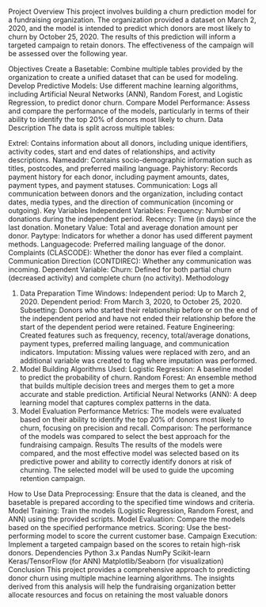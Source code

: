 Project Overview
This project involves building a churn prediction model for a fundraising organization. The organization provided a dataset on March 2, 2020, and the model is intended to predict which donors are most likely to churn by October 25, 2020. The results of this prediction will inform a targeted campaign to retain donors. The effectiveness of the campaign will be assessed over the following year.

Objectives
Create a Basetable: Combine multiple tables provided by the organization to create a unified dataset that can be used for modeling.
Develop Predictive Models: Use different machine learning algorithms, including Artificial Neural Networks (ANN), Random Forest, and Logistic Regression, to predict donor churn.
Compare Model Performance: Assess and compare the performance of the models, particularly in terms of their ability to identify the top 20% of donors most likely to churn.
Data Description
The data is split across multiple tables:

Extrel: Contains information about all donors, including unique identifiers, activity codes, start and end dates of relationships, and activity descriptions.
Nameaddr: Contains socio-demographic information such as titles, postcodes, and preferred mailing language.
Payhistory: Records payment history for each donor, including payment amounts, dates, payment types, and payment statuses.
Communication: Logs all communication between donors and the organization, including contact dates, media types, and the direction of communication (incoming or outgoing).
Key Variables
Independent Variables:
Frequency: Number of donations during the independent period.
Recency: Time (in days) since the last donation.
Monetary Value: Total and average donation amount per donor.
Paytype: Indicators for whether a donor has used different payment methods.
Languagecode: Preferred mailing language of the donor.
Complaints (CLASCODE): Whether the donor has ever filed a complaint.
Communication Direction (CONTDIREC): Whether any communication was incoming.
Dependent Variable:
Churn: Defined for both partial churn (decreased activity) and complete churn (no activity).
Methodology
1. Data Preparation
Time Windows:
Independent period: Up to March 2, 2020.
Dependent period: From March 3, 2020, to October 25, 2020.
Subsetting: Donors who started their relationship before or on the end of the independent period and have not ended their relationship before the start of the dependent period were retained.
Feature Engineering: Created features such as frequency, recency, total/average donations, payment types, preferred mailing language, and communication indicators.
Imputation: Missing values were replaced with zero, and an additional variable was created to flag where imputation was performed.
2. Model Building
Algorithms Used:
Logistic Regression: A baseline model to predict the probability of churn.
Random Forest: An ensemble method that builds multiple decision trees and merges them to get a more accurate and stable prediction.
Artificial Neural Networks (ANN): A deep learning model that captures complex patterns in the data.
3. Model Evaluation
Performance Metrics: The models were evaluated based on their ability to identify the top 20% of donors most likely to churn, focusing on precision and recall.
Comparison: The performance of the models was compared to select the best approach for the fundraising campaign.
Results
The results of the models were compared, and the most effective model was selected based on its predictive power and ability to correctly identify donors at risk of churning. The selected model will be used to guide the upcoming retention campaign.

How to Use
Data Preprocessing: Ensure that the data is cleaned, and the basetable is prepared according to the specified time windows and criteria.
Model Training: Train the models (Logistic Regression, Random Forest, and ANN) using the provided scripts.
Model Evaluation: Compare the models based on the specified performance metrics.
Scoring: Use the best-performing model to score the current customer base.
Campaign Execution: Implement a targeted campaign based on the scores to retain high-risk donors.
Dependencies
Python 3.x
Pandas
NumPy
Scikit-learn
Keras/TensorFlow (for ANN)
Matplotlib/Seaborn (for visualization)
Conclusion
This project provides a comprehensive approach to predicting donor churn using multiple machine learning algorithms. The insights derived from this analysis will help the fundraising organization better allocate resources and focus on retaining the most valuable donors
